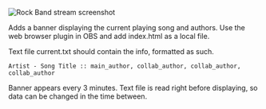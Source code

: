 ![Rock Band stream screenshot](https://i.imgur.com/oMumA7t.png)

 Adds a banner displaying the current playing song and authors. Use the web browser plugin in OBS and add index.html as a local file.
 
 Text file current.txt should contain the info, formatted as such.
 
 ```
 Artist - Song Title :: main_author, collab_author, collab_author, collab_author
 ```
 
Banner appears every 3 minutes. Text file is read right before displaying, so data can be changed in the time between.
